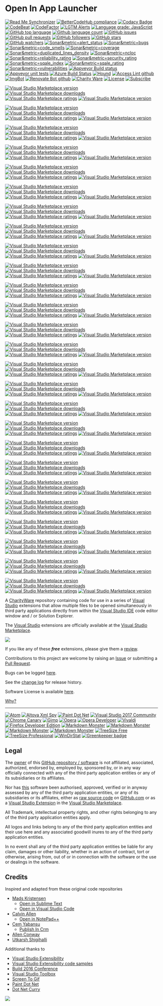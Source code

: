 [VersionNumberBadgeURL]: https://vsmarketplacebadge.apphb.com/version/GregTrevellick.OpenInEmacs.svg
[VSMarketplaceUrl]: https://marketplace.visualstudio.com/search?term=trevellick&target=VS&sortBy=Relevance
[CharityWareURL]: https://github.com/GregTrevellick/MiscellaneousArtefacts/wiki/Charity-Ware
[WhyURL]: https://github.com/GregTrevellick/MiscellaneousArtefacts/wiki/Why

# Open In App Launcher

<!--BadgesSTART-->
<!-- Powered by https://github.com/GregTrevellick/ReadMeSynchronizer -->
[![Read Me Synchronizer](https://img.shields.io/badge/-powered%20by%20ReadMeSynchronizer-brightgreen.svg)](https://github.com/GregTrevellick/ReadMeSynchronizer)
[![BetterCodeHub compliance](https://bettercodehub.com/edge/badge/GregTrevellick/OpenInApp.Launcher?branch=master)](https://bettercodehub.com/results/GregTrevellick/OpenInApp.Launcher)
[![Codacy Badge](https://api.codacy.com/project/badge/Grade/e61c4dba8261497fb447379730e97a25)](https://www.codacy.com/project/gtrevellick/OpenInApp.Launcher/dashboard?utm_source=github.com&amp;utm_medium=referral&amp;utm_content=GregTrevellick/OpenInApp.Launcher&amp;utm_campaign=Badge_Grade_Dashboard)
[![CodeBeat](https://codebeat.co/badges/undefined)](https://codebeat.co/projects/github-com-gregtrevellick-openinapp.launcher-master)
[![CodeFactor](https://www.codefactor.io/repository/github/GregTrevellick/OpenInApp.Launcher/badge)](https://www.codefactor.io/repository/github/GregTrevellick/OpenInApp.Launcher)
  [![LGTM Alerts](https://img.shields.io/lgtm/alerts/g/GregTrevellick/OpenInApp.Launcher.svg?logo=lgtm&logoWidth=18)](https://lgtm.com/projects/g/GregTrevellick/OpenInApp.Launcher/alerts/)
[![Language grade: JavaScript](https://img.shields.io/lgtm/grade/javascript/g/GregTrevellick/OpenInApp.Launcher.svg?logo=lgtm&logoWidth=18)](https://lgtm.com/projects/g/GregTrevellick/OpenInApp.Launcher/context:javascript)
[![GitHub top language](https://img.shields.io/github/languages/top/GregTrevellick/OpenInApp.Launcher.svg)](https://github.com/GregTrevellick/OpenInApp.Launcher)
[![Github language count](https://img.shields.io/github/languages/count/GregTrevellick/OpenInApp.Launcher.svg)](https://github.com/GregTrevellick/OpenInApp.Launcher)
[![GitHub issues](https://img.shields.io/github/issues-raw/GregTrevellick/OpenInApp.Launcher.svg)](https://github.com/GregTrevellick/OpenInApp.Launcher/issues)
[![GitHub pull requests](https://img.shields.io/github/issues-pr-raw/GregTrevellick/OpenInApp.Launcher.svg)](https://github.com/GregTrevellick/OpenInApp.Launcher/pulls)
[![GitHub followers](https://img.shields.io/github/followers/GregTrevellick.svg)](https://github.com/GregTrevellick?tab=followers)
[![GitHub stars](https://img.shields.io/github/stars/GregTrevellick/OpenInApp.Launcher.svg)](https://github.com/GregTrevellick/OpenInApp.Launcher)
[![GitHub watchers](https://img.shields.io/github/watchers/GregTrevellick/OpenInApp.Launcher.svg)](https://github.com/GregTrevellick/OpenInApp.Launcher/watchers)
[![Sonar&metric=alert_status](https://sonarcloud.io/api/project_badges/measure?project=OpenInApp.Launcher&metric=alert_status)](https://sonarcloud.io/dashboard?id=OpenInApp.Launcher)
[![Sonar&metric=bugs](https://sonarcloud.io/api/project_badges/measure?project=OpenInApp.Launcher&metric=bugs)](https://sonarcloud.io/component_measures?id=OpenInApp.Launcher&metric=bugs)
[![Sonar&metric=code_smells](https://sonarcloud.io/api/project_badges/measure?project=OpenInApp.Launcher&metric=code_smells)](https://sonarcloud.io/component_measures?id=OpenInApp.Launcher&metric=code_smells)
[![Sonar&metric=coverage](https://sonarcloud.io/api/project_badges/measure?project=OpenInApp.Launcher&metric=coverage)](https://sonarcloud.io/component_measures?id=OpenInApp.Launcher&metric=Coverage)
[![Sonar&metric=duplicated_lines_density](https://sonarcloud.io/api/project_badges/measure?project=OpenInApp.Launcher&metric=duplicated_lines_density)](https://sonarcloud.io/component_measures?id=OpenInApp.Launcher&metric=duplicated_lines)
[![Sonar&metric=ncloc](https://sonarcloud.io/api/project_badges/measure?project=OpenInApp.Launcher&metric=ncloc)](https://sonarcloud.io/component_measures?id=OpenInApp.Launcher&metric=ncloc)
[![Sonar&metric=reliability_rating](https://sonarcloud.io/api/project_badges/measure?project=OpenInApp.Launcher&metric=reliability_rating)](https://sonarcloud.io/component_measures?id=OpenInApp.Launcher&metric=reliability_rating)
[![Sonar&metric=security_rating](https://sonarcloud.io/api/project_badges/measure?project=OpenInApp.Launcher&metric=security_rating)](https://sonarcloud.io/component_measures?id=OpenInApp.Launcher&metric=security_rating)
[![Sonar&metric=sqale_index](https://sonarcloud.io/api/project_badges/measure?project=OpenInApp.Launcher&metric=sqale_index)](https://sonarcloud.io/component_measures?id=OpenInApp.Launcher&metric=sqale_index)
[![Sonar&metric=sqale_rating](https://sonarcloud.io/api/project_badges/measure?project=OpenInApp.Launcher&metric=sqale_rating)](https://sonarcloud.io/component_measures?id=OpenInApp.Launcher&metric=sqale_rating)
[![Sonar&metric=vulnerabilities](https://sonarcloud.io/api/project_badges/measure?project=OpenInApp.Launcher&metric=vulnerabilities)](https://sonarcloud.io/component_measures?id=OpenInApp.Launcher&metric=vulnerabilities)
[![Appveyor Build status](https://ci.appveyor.com/api/projects/status/0vwmtcboontemltq?svg=true)](https://ci.appveyor.com/project/GregTrevellick/OpenInApp-Launcher)
[![Appveyor unit tests](https://img.shields.io/appveyor/tests/GregTrevellick/OpenInApp-Launcher.svg)](https://ci.appveyor.com/project/GregTrevellick/OpenInApp-Launcher/build/tests)
[![Azure Build Status](https://gregtrevellick.visualstudio.com/OpenInApp.Launcher/_apis/build/status/OpenInApp.Launcher)](https://gregtrevellick.visualstudio.com/OpenInApp.Launcher/_build/latest?definitionId=10)
[![Hound](https://img.shields.io/badge/hound_ci-checked-brightgreen.svg)](https://houndci.com/)
[![Access Lint github](https://img.shields.io/badge/a11y-checked-brightgreen.svg)](https://www.accesslint.com)
[![ImgBot](https://img.shields.io/badge/images-optimized-brightgreen.svg)](https://imgbot.net/)
[![Renovate Bot github](https://img.shields.io/badge/renovatebot-checked-brightgreen.svg)](https://renovatebot.com/)
[![Charity Ware](https://img.shields.io/badge/charity%20ware-thank%20you-brightgreen.svg)](https://github.com/GregTrevellick/MiscellaneousArtefacts/wiki/Charity-Ware)
[![License](https://img.shields.io/github/license/gittools/gitlink.svg)](/LICENSE.txt)
[![Subscribe](https://img.shields.io/badge/subscribe%20to%20receive%20notificatons-grey.svg)](https://github.com/GregTrevellick/OpenInApp.Launcher/subscription)
 
[![Visual Studio Marketplace version](https://img.shields.io/badge/-OpenInAltovaXmlSpy-%23e2165e.svg)](https://marketplace.visualstudio.com/items?itemName=GregTrevellick.OpenInAltovaXmlSpy)
[![Visual Studio Marketplace downloads](https://vsmarketplacebadge.apphb.com/installs/GregTrevellick.OpenInAltovaXmlSpy.svg)](https://marketplace.visualstudio.com/items?itemName=GregTrevellick.OpenInAltovaXmlSpy)
[![Visual Studio Marketplace ratings](https://vsmarketplacebadge.apphb.com/rating/GregTrevellick.OpenInAltovaXmlSpy.svg)](https://marketplace.visualstudio.com/items?itemName=GregTrevellick.OpenInAltovaXmlSpy)
[![Visual Studio Marketplace version](https://vsmarketplacebadge.apphb.com/version/GregTrevellick.OpenInAltovaXmlSpy.svg)](https://marketplace.visualstudio.com/items?itemName=GregTrevellick.OpenInAltovaXmlSpy)


[![Visual Studio Marketplace version](https://img.shields.io/badge/-OpenInAndroidStudio-%23e2165e.svg)](https://marketplace.visualstudio.com/items?itemName=GregTrevellick.OpenInAndroidStudio)
[![Visual Studio Marketplace downloads](https://vsmarketplacebadge.apphb.com/installs/GregTrevellick.OpenInAndroidStudio.svg)](https://marketplace.visualstudio.com/items?itemName=GregTrevellick.OpenInAndroidStudio)
[![Visual Studio Marketplace ratings](https://vsmarketplacebadge.apphb.com/rating/GregTrevellick.OpenInAndroidStudio.svg)](https://marketplace.visualstudio.com/items?itemName=GregTrevellick.OpenInAndroidStudio)
[![Visual Studio Marketplace version](https://vsmarketplacebadge.apphb.com/version/GregTrevellick.OpenInAndroidStudio.svg)](https://marketplace.visualstudio.com/items?itemName=GregTrevellick.OpenInAndroidStudio)


[![Visual Studio Marketplace version](https://img.shields.io/badge/-OpenInAtom-%23e2165e.svg)](https://marketplace.visualstudio.com/items?itemName=GregTrevellick.OpenInAtom)
[![Visual Studio Marketplace downloads](https://vsmarketplacebadge.apphb.com/installs/GregTrevellick.OpenInAtom.svg)](https://marketplace.visualstudio.com/items?itemName=GregTrevellick.OpenInAtom)
[![Visual Studio Marketplace ratings](https://vsmarketplacebadge.apphb.com/rating/GregTrevellick.OpenInAtom.svg)](https://marketplace.visualstudio.com/items?itemName=GregTrevellick.OpenInAtom)
[![Visual Studio Marketplace version](https://vsmarketplacebadge.apphb.com/version/GregTrevellick.OpenInAtom.svg)](https://marketplace.visualstudio.com/items?itemName=GregTrevellick.OpenInAtom)


[![Visual Studio Marketplace version](https://img.shields.io/badge/-OpenInChromeCanary-%23e2165e.svg)](https://marketplace.visualstudio.com/items?itemName=GregTrevellick.OpenInChromeCanary)
[![Visual Studio Marketplace downloads](https://vsmarketplacebadge.apphb.com/installs/GregTrevellick.OpenInChromeCanary.svg)](https://marketplace.visualstudio.com/items?itemName=GregTrevellick.OpenInChromeCanary)
[![Visual Studio Marketplace ratings](https://vsmarketplacebadge.apphb.com/rating/GregTrevellick.OpenInChromeCanary.svg)](https://marketplace.visualstudio.com/items?itemName=GregTrevellick.OpenInChromeCanary)
[![Visual Studio Marketplace version](https://vsmarketplacebadge.apphb.com/version/GregTrevellick.OpenInChromeCanary.svg)](https://marketplace.visualstudio.com/items?itemName=GregTrevellick.OpenInChromeCanary)


[![Visual Studio Marketplace version](https://img.shields.io/badge/-OpenInEmacs-%23e2165e.svg)](https://marketplace.visualstudio.com/items?itemName=GregTrevellick.OpenInEmacs)
[![Visual Studio Marketplace downloads](https://vsmarketplacebadge.apphb.com/installs/GregTrevellick.OpenInEmacs.svg)](https://marketplace.visualstudio.com/items?itemName=GregTrevellick.OpenInEmacs)
[![Visual Studio Marketplace ratings](https://vsmarketplacebadge.apphb.com/rating/GregTrevellick.OpenInEmacs.svg)](https://marketplace.visualstudio.com/items?itemName=GregTrevellick.OpenInEmacs)
[![Visual Studio Marketplace version](https://vsmarketplacebadge.apphb.com/version/GregTrevellick.OpenInEmacs.svg)](https://marketplace.visualstudio.com/items?itemName=GregTrevellick.OpenInEmacs)


[![Visual Studio Marketplace version](https://img.shields.io/badge/-OpenInFirefoxDeveloperEdition-%23e2165e.svg)](https://marketplace.visualstudio.com/items?itemName=GregTrevellick.OpenInFirefoxDeveloperEdition)
[![Visual Studio Marketplace downloads](https://vsmarketplacebadge.apphb.com/installs/GregTrevellick.OpenInFirefoxDeveloperEdition.svg)](https://marketplace.visualstudio.com/items?itemName=GregTrevellick.OpenInFirefoxDeveloperEdition)
[![Visual Studio Marketplace ratings](https://vsmarketplacebadge.apphb.com/rating/GregTrevellick.OpenInFirefoxDeveloperEdition.svg)](https://marketplace.visualstudio.com/items?itemName=GregTrevellick.OpenInFirefoxDeveloperEdition)
[![Visual Studio Marketplace version](https://vsmarketplacebadge.apphb.com/version/GregTrevellick.OpenInFirefoxDeveloperEdition.svg)](https://marketplace.visualstudio.com/items?itemName=GregTrevellick.OpenInFirefoxDeveloperEdition)


[![Visual Studio Marketplace version](https://img.shields.io/badge/-OpeninGIMP-GNUImageManipulationProgram-%23e2165e.svg)](https://marketplace.visualstudio.com/items?itemName=GregTrevellick.OpeninGIMP-GNUImageManipulationProgram)
[![Visual Studio Marketplace downloads](https://vsmarketplacebadge.apphb.com/installs/GregTrevellick.OpeninGIMP-GNUImageManipulationProgram.svg)](https://marketplace.visualstudio.com/items?itemName=GregTrevellick.OpeninGIMP-GNUImageManipulationProgram)
[![Visual Studio Marketplace ratings](https://vsmarketplacebadge.apphb.com/rating/GregTrevellick.OpeninGIMP-GNUImageManipulationProgram.svg)](https://marketplace.visualstudio.com/items?itemName=GregTrevellick.OpeninGIMP-GNUImageManipulationProgram)
[![Visual Studio Marketplace version](https://vsmarketplacebadge.apphb.com/version/GregTrevellick.OpeninGIMP-GNUImageManipulationProgram.svg)](https://marketplace.visualstudio.com/items?itemName=GregTrevellick.OpeninGIMP-GNUImageManipulationProgram)


[![Visual Studio Marketplace version](https://img.shields.io/badge/-OpenInMarkdownMonster-%23e2165e.svg)](https://marketplace.visualstudio.com/items?itemName=GregTrevellick.OpenInMarkdownMonster)
[![Visual Studio Marketplace downloads](https://vsmarketplacebadge.apphb.com/installs/GregTrevellick.OpenInMarkdownMonster.svg)](https://marketplace.visualstudio.com/items?itemName=GregTrevellick.OpenInMarkdownMonster)
[![Visual Studio Marketplace ratings](https://vsmarketplacebadge.apphb.com/rating/GregTrevellick.OpenInMarkdownMonster.svg)](https://marketplace.visualstudio.com/items?itemName=GregTrevellick.OpenInMarkdownMonster)
[![Visual Studio Marketplace version](https://vsmarketplacebadge.apphb.com/version/GregTrevellick.OpenInMarkdownMonster.svg)](https://marketplace.visualstudio.com/items?itemName=GregTrevellick.OpenInMarkdownMonster)


[![Visual Studio Marketplace version](https://img.shields.io/badge/-OpenInMSPaint-%23e2165e.svg)](https://marketplace.visualstudio.com/items?itemName=GregTrevellick.OpenInMSPaint)
[![Visual Studio Marketplace downloads](https://vsmarketplacebadge.apphb.com/installs/GregTrevellick.OpenInMSPaint.svg)](https://marketplace.visualstudio.com/items?itemName=GregTrevellick.OpenInMSPaint)
[![Visual Studio Marketplace ratings](https://vsmarketplacebadge.apphb.com/rating/GregTrevellick.OpenInMSPaint.svg)](https://marketplace.visualstudio.com/items?itemName=GregTrevellick.OpenInMSPaint)
[![Visual Studio Marketplace version](https://vsmarketplacebadge.apphb.com/version/GregTrevellick.OpenInMSPaint.svg)](https://marketplace.visualstudio.com/items?itemName=GregTrevellick.OpenInMSPaint)


[![Visual Studio Marketplace version](https://img.shields.io/badge/-OpenInOpera-%23e2165e.svg)](https://marketplace.visualstudio.com/items?itemName=GregTrevellick.OpenInOpera)
[![Visual Studio Marketplace downloads](https://vsmarketplacebadge.apphb.com/installs/GregTrevellick.OpenInOpera.svg)](https://marketplace.visualstudio.com/items?itemName=GregTrevellick.OpenInOpera)
[![Visual Studio Marketplace ratings](https://vsmarketplacebadge.apphb.com/rating/GregTrevellick.OpenInOpera.svg)](https://marketplace.visualstudio.com/items?itemName=GregTrevellick.OpenInOpera)
[![Visual Studio Marketplace version](https://vsmarketplacebadge.apphb.com/version/GregTrevellick.OpenInOpera.svg)](https://marketplace.visualstudio.com/items?itemName=GregTrevellick.OpenInOpera)


[![Visual Studio Marketplace version](https://img.shields.io/badge/-OpenInOperaDeveloper-%23e2165e.svg)](https://marketplace.visualstudio.com/items?itemName=GregTrevellick.OpenInOperaDeveloper)
[![Visual Studio Marketplace downloads](https://vsmarketplacebadge.apphb.com/installs/GregTrevellick.OpenInOperaDeveloper.svg)](https://marketplace.visualstudio.com/items?itemName=GregTrevellick.OpenInOperaDeveloper)
[![Visual Studio Marketplace ratings](https://vsmarketplacebadge.apphb.com/rating/GregTrevellick.OpenInOperaDeveloper.svg)](https://marketplace.visualstudio.com/items?itemName=GregTrevellick.OpenInOperaDeveloper)
[![Visual Studio Marketplace version](https://vsmarketplacebadge.apphb.com/version/GregTrevellick.OpenInOperaDeveloper.svg)](https://marketplace.visualstudio.com/items?itemName=GregTrevellick.OpenInOperaDeveloper)


[![Visual Studio Marketplace version](https://img.shields.io/badge/-OpeninPaintNET-%23e2165e.svg)](https://marketplace.visualstudio.com/items?itemName=GregTrevellick.OpeninPaintNET)
[![Visual Studio Marketplace downloads](https://vsmarketplacebadge.apphb.com/installs/GregTrevellick.OpeninPaintNET.svg)](https://marketplace.visualstudio.com/items?itemName=GregTrevellick.OpeninPaintNET)
[![Visual Studio Marketplace ratings](https://vsmarketplacebadge.apphb.com/rating/GregTrevellick.OpeninPaintNET.svg)](https://marketplace.visualstudio.com/items?itemName=GregTrevellick.OpeninPaintNET)
[![Visual Studio Marketplace version](https://vsmarketplacebadge.apphb.com/version/GregTrevellick.OpeninPaintNET.svg)](https://marketplace.visualstudio.com/items?itemName=GregTrevellick.OpeninPaintNET)


[![Visual Studio Marketplace version](https://img.shields.io/badge/-OpenInTreeSizeFree-%23e2165e.svg)](https://marketplace.visualstudio.com/items?itemName=GregTrevellick.OpenInTreeSizeFree)
[![Visual Studio Marketplace downloads](https://vsmarketplacebadge.apphb.com/installs/GregTrevellick.OpenInTreeSizeFree.svg)](https://marketplace.visualstudio.com/items?itemName=GregTrevellick.OpenInTreeSizeFree)
[![Visual Studio Marketplace ratings](https://vsmarketplacebadge.apphb.com/rating/GregTrevellick.OpenInTreeSizeFree.svg)](https://marketplace.visualstudio.com/items?itemName=GregTrevellick.OpenInTreeSizeFree)
[![Visual Studio Marketplace version](https://vsmarketplacebadge.apphb.com/version/GregTrevellick.OpenInTreeSizeFree.svg)](https://marketplace.visualstudio.com/items?itemName=GregTrevellick.OpenInTreeSizeFree)


[![Visual Studio Marketplace version](https://img.shields.io/badge/-OpenInTreeSizeProfessional-%23e2165e.svg)](https://marketplace.visualstudio.com/items?itemName=GregTrevellick.OpenInTreeSizeProfessional)
[![Visual Studio Marketplace downloads](https://vsmarketplacebadge.apphb.com/installs/GregTrevellick.OpenInTreeSizeProfessional.svg)](https://marketplace.visualstudio.com/items?itemName=GregTrevellick.OpenInTreeSizeProfessional)
[![Visual Studio Marketplace ratings](https://vsmarketplacebadge.apphb.com/rating/GregTrevellick.OpenInTreeSizeProfessional.svg)](https://marketplace.visualstudio.com/items?itemName=GregTrevellick.OpenInTreeSizeProfessional)
[![Visual Studio Marketplace version](https://vsmarketplacebadge.apphb.com/version/GregTrevellick.OpenInTreeSizeProfessional.svg)](https://marketplace.visualstudio.com/items?itemName=GregTrevellick.OpenInTreeSizeProfessional)


[![Visual Studio Marketplace version](https://img.shields.io/badge/-OpenInVivaldi-%23e2165e.svg)](https://marketplace.visualstudio.com/items?itemName=GregTrevellick.OpenInVivaldi)
[![Visual Studio Marketplace downloads](https://vsmarketplacebadge.apphb.com/installs/GregTrevellick.OpenInVivaldi.svg)](https://marketplace.visualstudio.com/items?itemName=GregTrevellick.OpenInVivaldi)
[![Visual Studio Marketplace ratings](https://vsmarketplacebadge.apphb.com/rating/GregTrevellick.OpenInVivaldi.svg)](https://marketplace.visualstudio.com/items?itemName=GregTrevellick.OpenInVivaldi)
[![Visual Studio Marketplace version](https://vsmarketplacebadge.apphb.com/version/GregTrevellick.OpenInVivaldi.svg)](https://marketplace.visualstudio.com/items?itemName=GregTrevellick.OpenInVivaldi)


[![Visual Studio Marketplace version](https://img.shields.io/badge/-OpenInVisualStudio2012-%23e2165e.svg)](https://marketplace.visualstudio.com/items?itemName=GregTrevellick.OpenInVisualStudio2012)
[![Visual Studio Marketplace downloads](https://vsmarketplacebadge.apphb.com/installs/GregTrevellick.OpenInVisualStudio2012.svg)](https://marketplace.visualstudio.com/items?itemName=GregTrevellick.OpenInVisualStudio2012)
[![Visual Studio Marketplace ratings](https://vsmarketplacebadge.apphb.com/rating/GregTrevellick.OpenInVisualStudio2012.svg)](https://marketplace.visualstudio.com/items?itemName=GregTrevellick.OpenInVisualStudio2012)
[![Visual Studio Marketplace version](https://vsmarketplacebadge.apphb.com/version/GregTrevellick.OpenInVisualStudio2012.svg)](https://marketplace.visualstudio.com/items?itemName=GregTrevellick.OpenInVisualStudio2012)


[![Visual Studio Marketplace version](https://img.shields.io/badge/-OpenInVisualStudio2013-%23e2165e.svg)](https://marketplace.visualstudio.com/items?itemName=GregTrevellick.OpenInVisualStudio2013)
[![Visual Studio Marketplace downloads](https://vsmarketplacebadge.apphb.com/installs/GregTrevellick.OpenInVisualStudio2013.svg)](https://marketplace.visualstudio.com/items?itemName=GregTrevellick.OpenInVisualStudio2013)
[![Visual Studio Marketplace ratings](https://vsmarketplacebadge.apphb.com/rating/GregTrevellick.OpenInVisualStudio2013.svg)](https://marketplace.visualstudio.com/items?itemName=GregTrevellick.OpenInVisualStudio2013)
[![Visual Studio Marketplace version](https://vsmarketplacebadge.apphb.com/version/GregTrevellick.OpenInVisualStudio2013.svg)](https://marketplace.visualstudio.com/items?itemName=GregTrevellick.OpenInVisualStudio2013)


[![Visual Studio Marketplace version](https://img.shields.io/badge/-OpenInVisualStudio2015-%23e2165e.svg)](https://marketplace.visualstudio.com/items?itemName=GregTrevellick.OpenInVisualStudio2015)
[![Visual Studio Marketplace downloads](https://vsmarketplacebadge.apphb.com/installs/GregTrevellick.OpenInVisualStudio2015.svg)](https://marketplace.visualstudio.com/items?itemName=GregTrevellick.OpenInVisualStudio2015)
[![Visual Studio Marketplace ratings](https://vsmarketplacebadge.apphb.com/rating/GregTrevellick.OpenInVisualStudio2015.svg)](https://marketplace.visualstudio.com/items?itemName=GregTrevellick.OpenInVisualStudio2015)
[![Visual Studio Marketplace version](https://vsmarketplacebadge.apphb.com/version/GregTrevellick.OpenInVisualStudio2015.svg)](https://marketplace.visualstudio.com/items?itemName=GregTrevellick.OpenInVisualStudio2015)


[![Visual Studio Marketplace version](https://img.shields.io/badge/-OpenInVisualStudio2017Community-%23e2165e.svg)](https://marketplace.visualstudio.com/items?itemName=GregTrevellick.OpenInVisualStudio2017Community)
[![Visual Studio Marketplace downloads](https://vsmarketplacebadge.apphb.com/installs/GregTrevellick.OpenInVisualStudio2017Community.svg)](https://marketplace.visualstudio.com/items?itemName=GregTrevellick.OpenInVisualStudio2017Community)
[![Visual Studio Marketplace ratings](https://vsmarketplacebadge.apphb.com/rating/GregTrevellick.OpenInVisualStudio2017Community.svg)](https://marketplace.visualstudio.com/items?itemName=GregTrevellick.OpenInVisualStudio2017Community)
[![Visual Studio Marketplace version](https://vsmarketplacebadge.apphb.com/version/GregTrevellick.OpenInVisualStudio2017Community.svg)](https://marketplace.visualstudio.com/items?itemName=GregTrevellick.OpenInVisualStudio2017Community)


[![Visual Studio Marketplace version](https://img.shields.io/badge/-OpenInVisualStudio2017Enterprise-%23e2165e.svg)](https://marketplace.visualstudio.com/items?itemName=GregTrevellick.OpenInVisualStudio2017Enterprise)
[![Visual Studio Marketplace downloads](https://vsmarketplacebadge.apphb.com/installs/GregTrevellick.OpenInVisualStudio2017Enterprise.svg)](https://marketplace.visualstudio.com/items?itemName=GregTrevellick.OpenInVisualStudio2017Enterprise)
[![Visual Studio Marketplace ratings](https://vsmarketplacebadge.apphb.com/rating/GregTrevellick.OpenInVisualStudio2017Enterprise.svg)](https://marketplace.visualstudio.com/items?itemName=GregTrevellick.OpenInVisualStudio2017Enterprise)
[![Visual Studio Marketplace version](https://vsmarketplacebadge.apphb.com/version/GregTrevellick.OpenInVisualStudio2017Enterprise.svg)](https://marketplace.visualstudio.com/items?itemName=GregTrevellick.OpenInVisualStudio2017Enterprise)


[![Visual Studio Marketplace version](https://img.shields.io/badge/-OpenInVisualStudio2017Professional-%23e2165e.svg)](https://marketplace.visualstudio.com/items?itemName=GregTrevellick.OpenInVisualStudio2017Professional)
[![Visual Studio Marketplace downloads](https://vsmarketplacebadge.apphb.com/installs/GregTrevellick.OpenInVisualStudio2017Professional.svg)](https://marketplace.visualstudio.com/items?itemName=GregTrevellick.OpenInVisualStudio2017Professional)
[![Visual Studio Marketplace ratings](https://vsmarketplacebadge.apphb.com/rating/GregTrevellick.OpenInVisualStudio2017Professional.svg)](https://marketplace.visualstudio.com/items?itemName=GregTrevellick.OpenInVisualStudio2017Professional)
[![Visual Studio Marketplace version](https://vsmarketplacebadge.apphb.com/version/GregTrevellick.OpenInVisualStudio2017Professional.svg)](https://marketplace.visualstudio.com/items?itemName=GregTrevellick.OpenInVisualStudio2017Professional)


[![Visual Studio Marketplace version](https://img.shields.io/badge/-OpenInVisualStudio2019Community-%23e2165e.svg)](https://marketplace.visualstudio.com/items?itemName=GregTrevellick.OpenInVisualStudio2019Community)
[![Visual Studio Marketplace downloads](https://vsmarketplacebadge.apphb.com/installs/GregTrevellick.OpenInVisualStudio2019Community.svg)](https://marketplace.visualstudio.com/items?itemName=GregTrevellick.OpenInVisualStudio2019Community)
[![Visual Studio Marketplace ratings](https://vsmarketplacebadge.apphb.com/rating/GregTrevellick.OpenInVisualStudio2019Community.svg)](https://marketplace.visualstudio.com/items?itemName=GregTrevellick.OpenInVisualStudio2019Community)
[![Visual Studio Marketplace version](https://vsmarketplacebadge.apphb.com/version/GregTrevellick.OpenInVisualStudio2019Community.svg)](https://marketplace.visualstudio.com/items?itemName=GregTrevellick.OpenInVisualStudio2019Community)


[![Visual Studio Marketplace version](https://img.shields.io/badge/-OpenInVisualStudio2019Enterprise-%23e2165e.svg)](https://marketplace.visualstudio.com/items?itemName=GregTrevellick.OpenInVisualStudio2019Enterprise)
[![Visual Studio Marketplace downloads](https://vsmarketplacebadge.apphb.com/installs/GregTrevellick.OpenInVisualStudio2019Enterprise.svg)](https://marketplace.visualstudio.com/items?itemName=GregTrevellick.OpenInVisualStudio2019Enterprise)
[![Visual Studio Marketplace ratings](https://vsmarketplacebadge.apphb.com/rating/GregTrevellick.OpenInVisualStudio2019Enterprise.svg)](https://marketplace.visualstudio.com/items?itemName=GregTrevellick.OpenInVisualStudio2019Enterprise)
[![Visual Studio Marketplace version](https://vsmarketplacebadge.apphb.com/version/GregTrevellick.OpenInVisualStudio2019Enterprise.svg)](https://marketplace.visualstudio.com/items?itemName=GregTrevellick.OpenInVisualStudio2019Enterprise)


[![Visual Studio Marketplace version](https://img.shields.io/badge/-OpenInVisualStudio2019Professional-%23e2165e.svg)](https://marketplace.visualstudio.com/items?itemName=GregTrevellick.OpenInVisualStudio2019Professional)
[![Visual Studio Marketplace downloads](https://vsmarketplacebadge.apphb.com/installs/GregTrevellick.OpenInVisualStudio2019Professional.svg)](https://marketplace.visualstudio.com/items?itemName=GregTrevellick.OpenInVisualStudio2019Professional)
[![Visual Studio Marketplace ratings](https://vsmarketplacebadge.apphb.com/rating/GregTrevellick.OpenInVisualStudio2019Professional.svg)](https://marketplace.visualstudio.com/items?itemName=GregTrevellick.OpenInVisualStudio2019Professional)
[![Visual Studio Marketplace version](https://vsmarketplacebadge.apphb.com/version/GregTrevellick.OpenInVisualStudio2019Professional.svg)](https://marketplace.visualstudio.com/items?itemName=GregTrevellick.OpenInVisualStudio2019Professional)


[![Visual Studio Marketplace version](https://img.shields.io/badge/-OpenInWinDirStat-%23e2165e.svg)](https://marketplace.visualstudio.com/items?itemName=GregTrevellick.OpenInWinDirStat)
[![Visual Studio Marketplace downloads](https://vsmarketplacebadge.apphb.com/installs/GregTrevellick.OpenInWinDirStat.svg)](https://marketplace.visualstudio.com/items?itemName=GregTrevellick.OpenInWinDirStat)
[![Visual Studio Marketplace ratings](https://vsmarketplacebadge.apphb.com/rating/GregTrevellick.OpenInWinDirStat.svg)](https://marketplace.visualstudio.com/items?itemName=GregTrevellick.OpenInWinDirStat)
[![Visual Studio Marketplace version](https://vsmarketplacebadge.apphb.com/version/GregTrevellick.OpenInWinDirStat.svg)](https://marketplace.visualstudio.com/items?itemName=GregTrevellick.OpenInWinDirStat)


[![Visual Studio Marketplace version](https://img.shields.io/badge/-OpenInXamarinStudio-%23e2165e.svg)](https://marketplace.visualstudio.com/items?itemName=GregTrevellick.OpenInXamarinStudio)
[![Visual Studio Marketplace downloads](https://vsmarketplacebadge.apphb.com/installs/GregTrevellick.OpenInXamarinStudio.svg)](https://marketplace.visualstudio.com/items?itemName=GregTrevellick.OpenInXamarinStudio)
[![Visual Studio Marketplace ratings](https://vsmarketplacebadge.apphb.com/rating/GregTrevellick.OpenInXamarinStudio.svg)](https://marketplace.visualstudio.com/items?itemName=GregTrevellick.OpenInXamarinStudio)
[![Visual Studio Marketplace version](https://vsmarketplacebadge.apphb.com/version/GregTrevellick.OpenInXamarinStudio.svg)](https://marketplace.visualstudio.com/items?itemName=GregTrevellick.OpenInXamarinStudio)



<!--BadgesEND-->










A [CharityWare][CharityWareURL] repository containing code for use in a series of [Visual Studio][VisualStudioURL] extensions that allow multiple files to be opened simultaneously in third party applications directly from within the [Visual Studio IDE][VisualStudioURL] code editor window and / or Solution Explorer.

The [Visual Studio][VisualStudioURL] extensions are officially available at the [Visual Studio Marketplace][VSMarketplaceUrl].

![](Generic_ReadMeAnimatedUsage.gif)

If you like any of these ***free*** extensions, please give them a [review][VSMarketplaceUrl].

Contributions to this project are welcome by raising an [Issue][GitHubRepoIssuesURL] or submitting a [Pull Request][GitHubRepoPullRequestsURL].

Bugs can be logged [here][GitHubRepoIssuesURL].

See the [change log](CHANGELOG.md) for release history.

Software License is available [here](/LICENSE.txt).

[Why?][WhyURL]

---------------------------------------

[![Atom](src/VisualStudioMarketPlaceAssets/OpenInAtom/ThirdPartyLogo.png)](https://marketplace.visualstudio.com/items?itemName=GregTrevellick.OpeninAtom)
[![Altova Xml Spy](src/VisualStudioMarketPlaceAssets/OpenInAltovaXmlSpy/ThirdPartyLogo.png)](https://marketplace.visualstudio.com/items?itemName=GregTrevellick.OpeninAltovaXMLSpy)
[![Paint Dot Net](src/VisualStudioMarketPlaceAssets/OpenInPaintDotNet/ThirdPartyLogo.png)](https://marketplace.visualstudio.com/items?itemName=GregTrevellick.OpeninPaintNet)
[![Visual Studio 2017 Community](src/VisualStudioMarketPlaceAssets/OpenInVS2017Community/ThirdPartyLogo.png)](https://marketplace.visualstudio.com/items?itemName=GregTrevellick.OpeninVisualStudio2017Community)
[![Chrome Canary](src/VisualStudioMarketPlaceAssets/OpenInChromeCanary/ThirdPartyLogo.png)](https://marketplace.visualstudio.com/items?itemName=GregTrevellick.OpeninChromeCanary)
[![Gimp](src/VisualStudioMarketPlaceAssets/OpenInGimp/ThirdPartyLogo.png)](https://marketplace.visualstudio.com/items?itemName=GregTrevellick.OpeninGIMP-GNUImageManipulationProgram)
[![Opera](src/VisualStudioMarketPlaceAssets/OpenInOpera/ThirdPartyLogo.png)](https://marketplace.visualstudio.com/items?itemName=GregTrevellick.OpeninOpera)
[![Opera Developer](src/VisualStudioMarketPlaceAssets/OpenInOperaDeveloper/ThirdPartyLogo.png)](https://marketplace.visualstudio.com/items?itemName=GregTrevellick.OpeninOperaDeveloper)
[![Vivaldi](src/VisualStudioMarketPlaceAssets/OpenInVivaldi/ThirdPartyLogo.png)](https://marketplace.visualstudio.com/items?itemName=GregTrevellick.OpeninVivaldi)
[![Firefox Developer Edition](src/VisualStudioMarketPlaceAssets/OpenInFirefoxDeveloperEdition/ThirdPartyLogo.png)](https://marketplace.visualstudio.com/items?itemName=GregTrevellick.OpeninFirefoxDeveloperEdition)
[![Markdown Monster](src/VisualStudioMarketPlaceAssets/OpenInMarkdownMonster/ThirdPartyLogo.png)](https://marketplace.visualstudio.com/items?itemName=GregTrevellick.OpeninMarkdownMonster)
[![Markdown Monster](src/VisualStudioMarketPlaceAssets/OpenInEmacs/ThirdPartyLogo.png)](https://marketplace.visualstudio.com/items?itemName=GregTrevellick.OpeninEmacs)
[![Markdown Monster](src/VisualStudioMarketPlaceAssets/OpenInMSPaint/ThirdPartyLogo.png)](https://marketplace.visualstudio.com/items?itemName=GregTrevellick.OpeninMSPaint)
[![Markdown Monster](src/VisualStudioMarketPlaceAssets/OpenInXamarinStudio/ThirdPartyLogo.png)](https://marketplace.visualstudio.com/items?itemName=GregTrevellick.OpeninXamarinStudio)
[![TreeSize Free](src/VisualStudioMarketPlaceAssets/OpenInTreeSizeFree/ThirdPartyLogo.png)](https://marketplace.visualstudio.com/items?itemName=GregTrevellick.OpeninTreeSizeFree)
[![TreeSize Professional](src/VisualStudioMarketPlaceAssets/OpenInTreeSizeProfessional/ThirdPartyLogo.png)](https://marketplace.visualstudio.com/items?itemName=GregTrevellick.OpeninTreeSizeProfessional)
[![WinDirStat](src/VisualStudioMarketPlaceAssets/OpenInWinDirStat/ThirdPartyLogo.png)](https://marketplace.visualstudio.com/items?itemName=GregTrevellick.OpeninWinDirStat) [![Greenkeeper badge](https://badges.greenkeeper.io/GregTrevellick/OpenInApp.Launcher.svg)](https://greenkeeper.io/)

## Legal

The [owner](https://github.com/GregTrevellick) of this [GitHub repository / software][GitHubRepoURL] is not affiliated, associated, authorized, endorsed by, employed by, sponsored by, or in any way officially connected with any of the third party application entities or any of its subsidiaries or its affiliates.

Nor has [this][GitHubRepoURL] software been authorised, approved, verified or in anyway assessed by any of the third party application entities, or any of its subsidiaries or its affiliates, either as [raw source code][GitHubRepoURL] on [GitHub.com](https://github.com/) or as a [Visual Studio Extension][VSMarketplaceUrl] in the [Visual Studio Marketplace](https://marketplace.visualstudio.com/vs).

All Trademark, intellectual property rights, and other rights belonging to any of the third party application entities  apply.

All logos and links belong to any of the third party application entities and their use here and any associated goodwill inures to any of the third party application entities.

In no event shall any of the third party application entities be liable for any claim, damages or other liability, whether in an action of contract, tort or otherwise, arising from, out of or in connection with the software or the use or dealings in the software.

## Credits

Inspired and adapted from these original code repositories

- [Mads Kristensen](https://github.com/madskristensen) 
  - [Open in Sublime Text](https://github.com/madskristensen/OpenInSublimeText/ "Open in Sublime Text")
  - [Open in Visual Studio Code](https://github.com/madskristensen/OpenInVsCode "Open in Visual Studio Code")
- [Calvin Allen](https://github.com/CalvinAllen) 
  - [Open in NotePad++](https://github.com/CalvinAllen/OpenInNotepadPlusPlus  "Open in NotePad++") 
- [Cem Yabansu](https://github.com/cemyabansu) 
  - [Publish In Crm](https://github.com/cemyabansu/PublishInCrm "Publish In Crm")
- [Allen Conway](http://www.allenconway.net/2015/06/using-opencover-and-reportgenerator-to.html) 
- [Utkarsh Shigihalli](https://www.visualstudiogeeks.com/devops/continuous-build-and-deployment-of-visual-studio-extensions)

Additional thanks to

- [Visual Studio Extensibility](http://www.visualstudioextensibility.com/)
- [Visual Studio Extensibility code samples](https://github.com/visualstudioextensibility/VSX-Samples)
- [Build 2016 Conference](https://channel9.msdn.com/Events/Build/2016/B886) 
- [Visual Studio Toolbox](https://channel9.msdn.com/Shows/Visual-Studio-Toolbox/Extensions-by-Mads-Kristensen)
- [Screen To Gif](http://www.screentogif.com/) 
- [Paint Dot Net](http://www.getpaint.net/)  
- [Dot Net Curry](https://github.com/dotnetcurry/grunt-gulp-visualstudio/tree/master/Gulp%20files%20for%20VS%202013)   

[![](chart_github.ioOpenInApp.Launcher.png)][GitHubPagesURL]






[AppVeyorProjectUrl]: https://ci.appveyor.com/project/GregTrevellick/openinapp-launcher
[AppVeyorProjectBuildStatusBadgeSvg]: https://ci.appveyor.com/api/projects/status/0vwmtcboontemltq?svg=true
[GitHubPagesURL]: https://gregtrevellick.github.io/OpenInApp.Launcher/
[GitHubRepoURL]: https://github.com/GregTrevellick/OpenInApp.Launcher
[GitHubRepoIssuesURL]: https://github.com/GregTrevellick/OpenInApp.Launcher/issues
[GitHubRepoPullRequestsURL]: https://github.com/GregTrevellick/OpenInApp.Launcher/pulls
[VisualStudioURL]: https://www.visualstudio.com/
